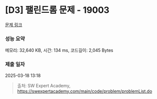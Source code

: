 # [D3] 팰린드롬 문제 - 19003 

[문제 링크](https://swexpertacademy.com/main/code/problem/problemDetail.do?contestProbId=AYtrCJQaDb4DFAR-) 

### 성능 요약

메모리: 32,640 KB, 시간: 134 ms, 코드길이: 2,045 Bytes

### 제출 일자

2025-03-18 13:18



> 출처: SW Expert Academy, https://swexpertacademy.com/main/code/problem/problemList.do